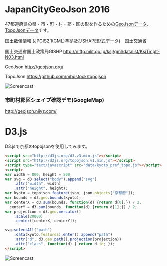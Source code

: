 # JapanCityGeoJson 2016

47都道府県の県・市・町・村・郡・区の形を作るための[GeoJsonデータ](/geojson)、[TopoJsonデータ](/topojson)です。


国土数値情報 (JPGIS2.1(GML)準拠及びSHAPE形式データ)　国土交通省

国土交通省国土政策局GISHP http://nlftp.mlit.go.jp/ksj/gml/datalist/KsjTmplt-N03.html

GeoJson http://geojson.org/

TopoJson https://github.com/mbostock/topojson


![Screencast](https://github.com/niiyz/JapanCityGeoJson/blob/master/screenshot.png)


### 市町村郡区シェイプ確認デモ(GoogleMap)

http://geojson.niiyz.com/

# D3.js

D3.jsで京都のtopojsonを使用してみます。

~~~ html
<script src="http://d3js.org/d3.v3.min.js"></script>
<script src="http://d3js.org/topojson.v1.min.js"></script>
<script type="text/javascript" src="data/kyoto_pref_topo.js"></script>
<script>
var width = 800, height = 500;
var svg = d3.select("body").append("svg")
    .attr("width", width)
    .attr("height", height);
var kyoto = topojson.feature(json, json.objects["京都府"]);
var bounds = d3.geo.bounds(kyoto);
var centerX = d3.sum(bounds, function(d) {return d[0];}) / 2,
  centerY = d3.sum(bounds, function(d) {return d[1];}) / 2;
var projection = d3.geo.mercator()
    .scale(20000)
    .center([centerX, centerY]);

svg.selectAll("path")
    .data(kyoto.features).enter().append("path")
    .attr("d", d3.geo.path().projection(projection))
    .attr("class", function(d) { return d.id; });
</script>
~~~

![Screencast](https://github.com/niiyz/JapanCityGeoJson/blob/master/screenshot2.png)

